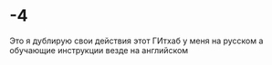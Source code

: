 # -4
Это я дублирую свои действия
этот ГИтхаб у меня на русском
а обучающие инструкции везде на английском
